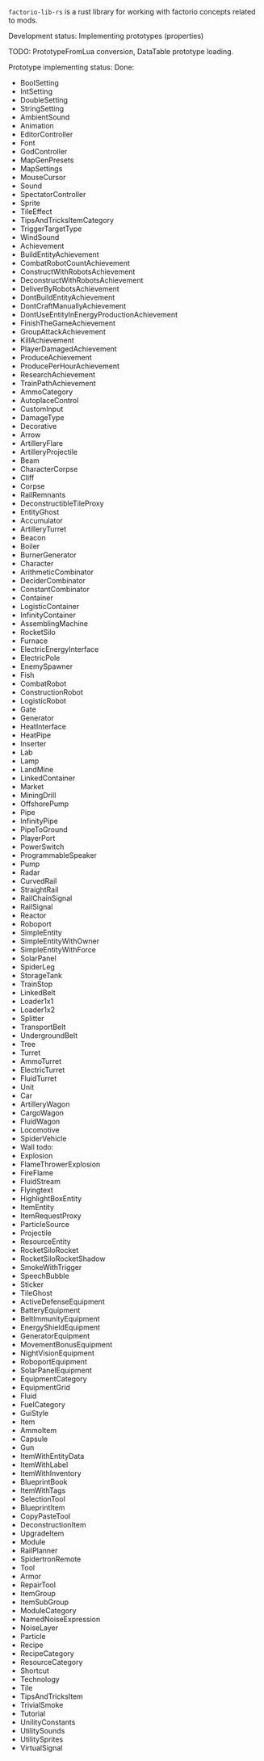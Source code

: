 `factorio-lib-rs` is a rust library for working with factorio concepts related to mods.

Development status: Implementing prototypes (properties)

TODO: PrototypeFromLua conversion, DataTable prototype loading.

Prototype implementing status:
Done:
- BoolSetting
- IntSetting
- DoubleSetting
- StringSetting
- AmbientSound
- Animation
- EditorController
- Font
- GodController
- MapGenPresets
- MapSettings
- MouseCursor
- Sound
- SpectatorController
- Sprite
- TileEffect
- TipsAndTricksItemCategory
- TriggerTargetType
- WindSound
- Achievement
- BuildEntityAchievement
- CombatRobotCountAchievement
- ConstructWithRobotsAchievement
- DeconstructWithRobotsAchievement
- DeliverByRobotsAchievement
- DontBuildEntityAchievement
- DontCraftManuallyAchievement
- DontUseEntityInEnergyProductionAchievement
- FinishTheGameAchievement
- GroupAttackAchievement
- KillAchievement
- PlayerDamagedAchievement
- ProduceAchievement
- ProducePerHourAchievement
- ResearchAchievement
- TrainPathAchievement
- AmmoCategory
- AutoplaceControl
- CustomInput
- DamageType
- Decorative
- Arrow
- ArtilleryFlare
- ArtilleryProjectile
- Beam
- CharacterCorpse
- Cliff
- Corpse
- RailRemnants
- DeconstructibleTileProxy
- EntityGhost
- Accumulator
- ArtilleryTurret
- Beacon
- Boiler
- BurnerGenerator
- Character
- ArithmeticCombinator
- DeciderCombinator
- ConstantCombinator
- Container
- LogisticContainer
- InfinityContainer
- AssemblingMachine
- RocketSilo
- Furnace
- ElectricEnergyInterface
- ElectricPole
- EnemySpawner
- Fish
- CombatRobot
- ConstructionRobot
- LogisticRobot
- Gate
- Generator
- HeatInterface
- HeatPipe
- Inserter
- Lab
- Lamp
- LandMine
- LinkedContainer
- Market
- MiningDrill
- OffshorePump
- Pipe
- InfinityPipe
- PipeToGround
- PlayerPort
- PowerSwitch
- ProgrammableSpeaker
- Pump
- Radar
- CurvedRail
- StraightRail
- RailChainSignal
- RailSignal
- Reactor
- Roboport
- SimpleEntity
- SimpleEntityWithOwner
- SimpleEntityWithForce
- SolarPanel
- SpiderLeg
- StorageTank
- TrainStop
- LinkedBelt
- Loader1x1
- Loader1x2
- Splitter
- TransportBelt
- UndergroundBelt
- Tree
- Turret
- AmmoTurret
- ElectricTurret
- FluidTurret
- Unit
- Car
- ArtilleryWagon
- CargoWagon
- FluidWagon
- Locomotive
- SpiderVehicle
- Wall
todo:
- Explosion
- FlameThrowerExplosion
- FireFlame
- FluidStream
- Flyingtext
- HighlightBoxEntity
- ItemEntity
- ItemRequestProxy
- ParticleSource
- Projectile
- ResourceEntity
- RocketSiloRocket
- RocketSiloRocketShadow
- SmokeWithTrigger
- SpeechBubble
- Sticker
- TileGhost
- ActiveDefenseEquipment
- BatteryEquipment
- BeltImmunityEquipment
- EnergyShieldEquipment
- GeneratorEquipment
- MovementBonusEquipment
- NightVisionEquipment
- RoboportEquipment
- SolarPanelEquipment
- EquipmentCategory
- EquipmentGrid
- Fluid
- FuelCategory
- GuiStyle
- Item
- AmmoItem
- Capsule
- Gun
- ItemWithEntityData
- ItemWithLabel
- ItemWithInventory
- BlueprintBook
- ItemWithTags
- SelectionTool
- BlueprintItem
- CopyPasteTool
- DeconstructionItem
- UpgradeItem
- Module
- RailPlanner
- SpidertronRemote
- Tool
- Armor
- RepairTool
- ItemGroup
- ItemSubGroup
- ModuleCategory
- NamedNoiseExpression
- NoiseLayer
- Particle
- Recipe
- RecipeCategory
- ResourceCategory
- Shortcut
- Technology
- Tile
- TipsAndTricksItem
- TrivialSmoke
- Tutorial
- UnilityConstants
- UtilitySounds
- UtilitySprites
- VirtualSignal
